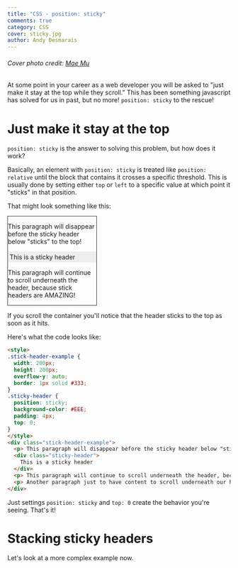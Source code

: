 ```yaml
---
title: "CSS - position: sticky"
comments: true
category: CSS
cover: sticky.jpg
author: Andy Desmarais
---
```


###### Cover photo credit: [Mae Mu](https://unsplash.com/@picoftasty)

At some point in your career as a web developer you will be asked to "just make it stay at the top while they scroll." This has been something javascript has solved for us in past, but no more! `position: sticky` to the rescue!

# Just make it stay at the top

`position: sticky` is the answer to solving this problem, but how does it work?

Basically, an element with `position: sticky` is treated like `position: relative` until the block that contains it crosses a specific threshold. This is usually done by setting either `top` or `left` to a specific value at which point it "sticks" in that position.

That might look something like this:

<style>
.stick-header-example {
  width: 200px;
  height: 200px;
  overflow-y: auto;
  border: 1px solid #333;
}
.sticky-header {
  position: sticky;
  background-color: #EEE;
  padding: 4px;
  top: 0;
}
</style>
<div class="stick-header-example">
  <p> This paragraph will disappear before the sticky header below "sticks" to the top! </p>
  <div class="sticky-header">
    This is a sticky header
  </div>
  <p> This paragraph will continue to scroll underneath the header, because stick headers are AMAZING! </p>
  <p> Another paragraph just to have content to scroll underneath our header, </p>
</div>

If you scroll the container you'll notice that the header sticks to the top as soon as it hits.

Here's what the code looks like:

```html
<style>
.stick-header-example {
  width: 200px;
  height: 200px;
  overflow-y: auto;
  border: 1px solid #333;
}
.sticky-header {
  position: sticky;
  background-color: #EEE;
  padding: 4px;
  top: 0;
}
</style>
<div class="stick-header-example">
  <p> This paragraph will disappear before the sticky header below "sticks" to the top! </p>
  <div class="sticky-header">
    This is a sticky header
  </div>
  <p> This paragraph will continue to scroll underneath the header, because stick headers are AMAZING! </p>
  <p> Another paragraph just to have content to scroll underneath our header, </p>
</div>
```

Just settings `position: sticky` and `top: 0` create the behavior you're seeing. That's it!

# Stacking sticky headers

Let's look at a more complex example now.
